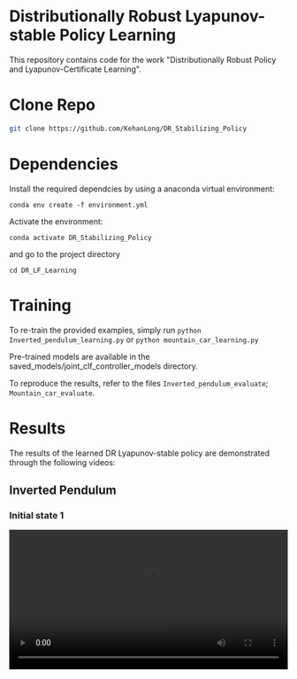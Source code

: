 Distributionally Robust Lyapunov-stable Policy Learning
========================================================================
This repository contains code for the work "Distributionally Robust Policy and Lyapunov-Certificate Learning".

# Clone Repo
```bash
git clone https://github.com/KehanLong/DR_Stabilizing_Policy
```
# Dependencies

Install the required dependcies by using a anaconda virtual environment:
```
conda env create -f environment.yml
```

Activate the environment:
```
conda activate DR_Stabilizing_Policy
```

and go to the project directory
```
cd DR_LF_Learning
```

# Training

To re-train the provided examples, simply run
```python Inverted_pendulum_learning.py``` or ```python mountain_car_learning.py```

Pre-trained models are available in the saved_models/joint_clf_controller_models directory.

To reproduce the results, refer to the files ```Inverted_pendulum_evaluate```; ```Mountain_car_evaluate```. 


# Results

The results of the learned DR Lyapunov-stable policy are demonstrated through the following videos:

## Inverted Pendulum 

### Initial state 1

<video src="Results/inverted_pendulum_baseline_case1.mp4" width="100%"/>




### Initial state 2




## Mountain Car

